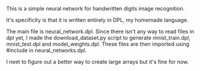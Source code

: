 This is a simple neural network for handwritten digits image recognition.

It's specificity is that it is written entirely in DPL, my homemade language.

The main file is neural_network.dpl. Since there isn't any way to read files
in dpl yet, I made the download_dataset.py script to generate mnist_train.dpl,
mnist_test.dpl and model_weights.dpl. These files are then imported using #include
in neural_networks.dpl. 

I neet to figure out a better way to create large arrays but it's fine for now.